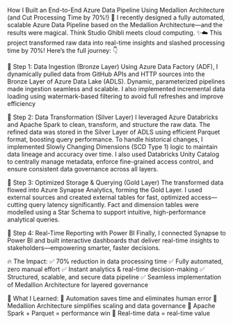 How I Built an End-to-End Azure Data Pipeline Using Medallion Architecture (and Cut Processing Time by 70%!) 🚀
I recently designed a fully automated, scalable Azure Data Pipeline based on the Medallion Architecture—and the results were magical. Think Studio Ghibli meets cloud computing. ✨☁️
This project transformed raw data into real-time insights and slashed processing time by 70%! Here’s the full journey: 👇

🔹 Step 1: Data Ingestion (Bronze Layer)
Using Azure Data Factory (ADF), I dynamically pulled data from GitHub APIs and HTTP sources into the Bronze Layer of Azure Data Lake (ADLS).
Dynamic, parameterized pipelines made ingestion seamless and scalable.
I also implemented incremental data loading using watermark-based filtering to avoid full refreshes and improve efficiency

🔹 Step 2: Data Transformation (Silver Layer)
I leveraged Azure Databricks and Apache Spark to clean, transform, and structure the raw data.
The refined data was stored in the Silver Layer of ADLS using efficient Parquet format, boosting query performance.
To handle historical changes, I implemented Slowly Changing Dimensions (SCD Type 1) logic to maintain data lineage and accuracy over time.
I also used Databricks Unity Catalog to centrally manage metadata, enforce fine-grained access control, and ensure consistent data governance across all layers.

🔹 Step 3: Optimized Storage & Querying (Gold Layer)
The transformed data flowed into Azure Synapse Analytics, forming the Gold Layer.
I used external sources and created external tables for fast, optimized access—cutting query latency significantly.
Fact and dimension tables were modelled using a Star Schema to support intuitive, high-performance analytical queries.

🔹 Step 4: Real-Time Reporting with Power BI
Finally, I connected Synapse to Power BI and built interactive dashboards that deliver real-time insights to stakeholders—empowering smarter, faster decisions.

🔥 The Impact:
✅ 70% reduction in data processing time
✅ Fully automated, zero manual effort
✅ Instant analytics & real-time decision-making
✅ Structured, scalable, and secure data pipeline
✅ Seamless implementation of Medallion Architecture for layered governance

🎯 What I Learned:
🔹 Automation saves time and eliminates human error
🔹 Medallion Architecture simplifies scaling and data governance
🔹 Apache Spark + Parquet = performance win
🔹 Real-time data = real-time value

